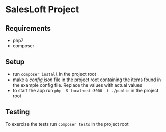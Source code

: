 # SalesLoft Project

## Requirements

- php7
- composer

## Setup

- run `composer install` in the project root
- make a *config.json* file in the project root containing the items found in the example config file. Replace the values with actual values
- to start the app run `php -S localhost:3000 -t ./public` in the project root

## Testing

To exercise the tests run `composer tests` in the project root